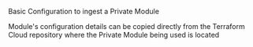Basic Configuration to ingest a Private Module

Module's configuration details can be copied directly from the Terraform Cloud repository where the Private Module being used is located
